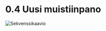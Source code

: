 # 0.4 Uusi muistiinpano

![Sekvenssikaavio](https://github.com/nina20126/Learning/assets/77397102/131e6ca4-741d-4390-8d67-236ab7cc2086)
